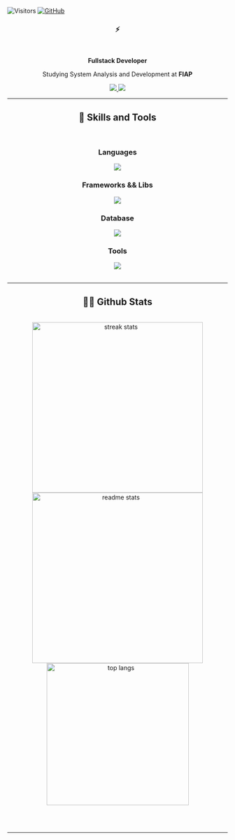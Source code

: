 ![Visitors](https://api.visitorbadge.io/api/visitors?path=https%3A%2F%2Fgithub.com%2Fjltrench&countColor=%23d9e3f0&style=plastic)
[![GitHub](https://img.shields.io/github/followers/jltrench?label=follow&style=social)](https://github.com/jltrench)&nbsp;


<h3 align="center">⚡</h3>

<br/>

<div align="center">
 
  **Fullstack Developer**
 
 Studying System Analysis and Development at **FIAP** 

 
 </div>
 
<div align="center"> 
  <a href="mailto:jltrench@gmail.com">
    <img src="https://img.shields.io/badge/Gmail-231333?style=for-the-badge&logo=gmail&logoColor=white" />
  </a>
  <a href="https://linkedin.com/in/jltrench" target="_blank">
    <img src="https://img.shields.io/badge/LinkedIn-0077B5?style=for-the-badge&logo=linkedin&logoColor=white" target="_blank" />
  </a>
</div>

 <hr/>
 
<h2 align="center">🥷 Skills and Tools </h2>
<br/>
<div align="center">
<h3>Languages</h3>
    <img src="https://skillicons.dev/icons?i=c,dart,js,ts" />
    <h3>Frameworks && Libs</h3>
    <img src="https://skillicons.dev/icons?i=nestjs,flutter,react,express" />
    <h3>Database</h3>
    <img src="https://skillicons.dev/icons?i=mysql,postgresql,mongodb,sqlite"/>
    <h3>Tools</h3>
    <img src="https://skillicons.dev/icons?i=git,github,postman,prisma,bash,vscode,idea," />

</div>

<br/>
<hr/>

<h2 align="center">👨‍💻 Github Stats </h2>
<br>
<div align=center>
  <img width=390 src="https://streak-stats.demolab.com/?user=jltrench&count_private=true&theme=swift&border_radius=10" alt="streak stats"/>
 <br/>
  <img width=390 src="https://github-readme-stats.vercel.app/api?username=jltrench&count_private=true&show_icons=true&theme=swift&rank_icon=github&border_radius=10" alt="readme stats" />
  <br/>
  <img width=325 align="center" src="https://github-readme-stats.vercel.app/api/top-langs/?username=jltrench&hide=HTML&langs_count=8&layout=compact&theme=swift&border_radius=10&size_weight=0.5&count_weight=0.5&exclude_repo=github-readme-stats" alt="top langs" />
</div>

<br/><br/>
<hr/>



